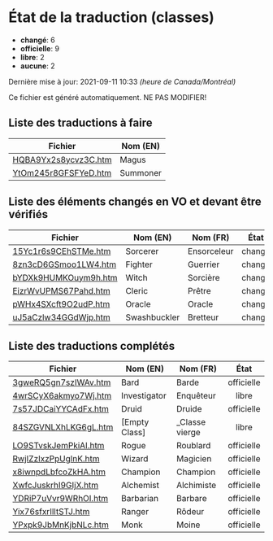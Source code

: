 # État de la traduction (classes)

 * **changé**: 6
 * **officielle**: 9
 * **libre**: 2
 * **aucune**: 2


Dernière mise à jour: 2021-09-11 10:33 *(heure de Canada/Montréal)*

Ce fichier est généré automatiquement. NE PAS MODIFIER!
## Liste des traductions à faire

| Fichier   | Nom (EN)    |
|-----------|-------------|
|[HQBA9Yx2s8ycvz3C.htm](classes/HQBA9Yx2s8ycvz3C.htm)|Magus|
|[YtOm245r8GFSFYeD.htm](classes/YtOm245r8GFSFYeD.htm)|Summoner|

## Liste des éléments changés en VO et devant être vérifiés

| Fichier   | Nom (EN)    | Nom (FR)    | État |
|-----------|-------------|-------------|:----:|
|[15Yc1r6s9CEhSTMe.htm](classes/15Yc1r6s9CEhSTMe.htm)|Sorcerer|Ensorceleur|changé|
|[8zn3cD6GSmoo1LW4.htm](classes/8zn3cD6GSmoo1LW4.htm)|Fighter|Guerrier|changé|
|[bYDXk9HUMKOuym9h.htm](classes/bYDXk9HUMKOuym9h.htm)|Witch|Sorcière|changé|
|[EizrWvUPMS67Pahd.htm](classes/EizrWvUPMS67Pahd.htm)|Cleric|Prêtre|changé|
|[pWHx4SXcft9O2udP.htm](classes/pWHx4SXcft9O2udP.htm)|Oracle|Oracle|changé|
|[uJ5aCzlw34GGdWjp.htm](classes/uJ5aCzlw34GGdWjp.htm)|Swashbuckler|Bretteur|changé|

## Liste des traductions complétés

| Fichier   | Nom (EN)    | Nom (FR)    | État |
|-----------|-------------|-------------|:----:|
|[3gweRQ5gn7szIWAv.htm](classes/3gweRQ5gn7szIWAv.htm)|Bard|Barde|officielle|
|[4wrSCyX6akmyo7Wj.htm](classes/4wrSCyX6akmyo7Wj.htm)|Investigator|Enquêteur|libre|
|[7s57JDCaiYYCAdFx.htm](classes/7s57JDCaiYYCAdFx.htm)|Druid|Druide|officielle|
|[84SZGVNLXhLKG6gL.htm](classes/84SZGVNLXhLKG6gL.htm)|[Empty Class]|_Classe vierge|libre|
|[LO9STvskJemPkiAI.htm](classes/LO9STvskJemPkiAI.htm)|Rogue|Roublard|officielle|
|[RwjIZzIxzPpUglnK.htm](classes/RwjIZzIxzPpUglnK.htm)|Wizard|Magicien|officielle|
|[x8iwnpdLbfcoZkHA.htm](classes/x8iwnpdLbfcoZkHA.htm)|Champion|Champion|officielle|
|[XwfcJuskrhI9GIjX.htm](classes/XwfcJuskrhI9GIjX.htm)|Alchemist|Alchimiste|officielle|
|[YDRiP7uVvr9WRhOI.htm](classes/YDRiP7uVvr9WRhOI.htm)|Barbarian|Barbare|officielle|
|[Yix76sfxrIlltSTJ.htm](classes/Yix76sfxrIlltSTJ.htm)|Ranger|Rôdeur|officielle|
|[YPxpk9JbMnKjbNLc.htm](classes/YPxpk9JbMnKjbNLc.htm)|Monk|Moine|officielle|
